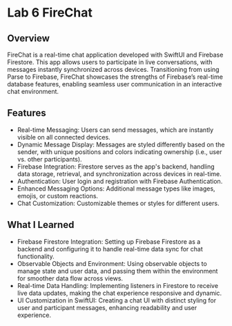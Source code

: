 # Lab 6 FireChat
## Overview
FireChat is a real-time chat application developed with SwiftUI and Firebase Firestore. This app allows users to participate in live conversations, with messages instantly synchronized across devices. Transitioning from using Parse to Firebase, FireChat showcases the strengths of Firebase’s real-time database features, enabling seamless user communication in an interactive chat environment.

## Features

* Real-time Messaging: Users can send messages, which are instantly visible on all connected devices.
* Dynamic Message Display: Messages are styled differently based on the sender, with unique positions and colors indicating ownership (i.e., user vs. other participants).
* Firebase Integration: Firestore serves as the app's backend, handling data storage, retrieval, and synchronization across devices in real-time.
*  Authentication: User login and registration with Firebase Authentication.
* Enhanced Messaging Options: Additional message types like images, emojis, or custom reactions.
* Chat Customization: Customizable themes or styles for different users.

## What I Learned

* Firebase Firestore Integration: Setting up Firebase Firestore as a backend and configuring it to handle real-time data sync for chat functionality.
* Observable Objects and Environment: Using observable objects to manage state and user data, and passing them within the environment for smoother data flow across views.
* Real-time Data Handling: Implementing listeners in Firestore to receive live data updates, making the chat experience responsive and dynamic.
* UI Customization in SwiftUI: Creating a chat UI with distinct styling for user and participant messages, enhancing readability and user experience.
